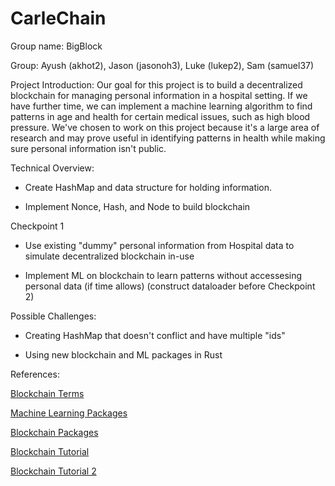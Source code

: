 # CarleChain
Group name: BigBlock

Group: Ayush (akhot2), Jason (jasonoh3), Luke (lukep2), Sam (samuel37)


Project Introduction: Our goal for this project is to build a decentralized blockchain for managing personal information in a hospital setting. If we have further time, we can implement a machine learning algorithm to find patterns in age and health for certain medical issues, such as high blood pressure. We've chosen to work on this project because it's a large area of research and may prove useful in identifying patterns in health while making sure personal information isn't public.


Technical Overview: 


 - Create HashMap and data structure for holding information.

 - Implement Nonce, Hash, and Node to build blockchain
 
 Checkpoint 1
 
 - Use existing "dummy" personal information from Hospital data to simulate decentralized blockchain in-use
 
 - Implement ML on blockchain to learn patterns without accessesing personal data (if time allows) (construct dataloader before Checkpoint 2)
 

Possible Challenges:

 - Creating HashMap that doesn't conflict and have multiple "ids"
 
 - Using new blockchain and ML packages in Rust
 

References:

[Blockchain Terms](https://www.velotio.com/engineering-blog/introduction-to-blockchain-and-how-bitcoin-works)

[Machine Learning Packages](https://www.arewelearningyet.com/)

[Blockchain Packages](https://github.com/rust-in-blockchain/awesome-blockchain-rust)

[Blockchain Tutorial](https://blog.logrocket.com/how-to-build-a-blockchain-in-rust/)

[Blockchain Tutorial 2](https://blog.logrocket.com/custom-blockchain-implementation-rust-substrate/)


